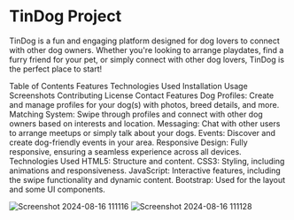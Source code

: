 # TinDog Project

TinDog is a fun and engaging platform designed for dog lovers to connect with other dog owners. Whether you're looking to arrange playdates, find a furry friend for your pet, or simply connect with other dog lovers, TinDog is the perfect place to start!

Table of Contents
Features
Technologies Used
Installation
Usage
Screenshots
Contributing
License
Contact
Features
Dog Profiles: Create and manage profiles for your dog(s) with photos, breed details, and more.
Matching System: Swipe through profiles and connect with other dog owners based on interests and location.
Messaging: Chat with other users to arrange meetups or simply talk about your dogs.
Events: Discover and create dog-friendly events in your area.
Responsive Design: Fully responsive, ensuring a seamless experience across all devices.
Technologies Used
HTML5: Structure and content.
CSS3: Styling, including animations and responsiveness.
JavaScript: Interactive features, including the swipe functionality and dynamic content.
Bootstrap: Used for the layout and some UI components.


![Screenshot 2024-08-16 111116](https://github.com/user-attachments/assets/209ee753-c212-462d-bd3c-e00ae5e116cd)
![Screenshot 2024-08-16 111128](https://github.com/user-attachments/assets/a656e23b-b33e-4d90-bbe4-82350b7cea45)


